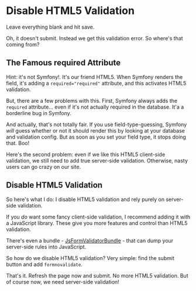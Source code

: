 # Disable HTML5 Validation

Leave everything blank and hit save.

Oh, it doesn't submit. Instead we get this validation error. So where's that coming
from?

## The Famous required Attribute

Hint: it's not Symfony!. It's our friend HTML5. When Symfony renders the field, it's
adding a `required="required"` attribute, and this activates HTML5 validation.

But, there are a few problems with this. First, Symfony always adds the `required`
attribute... even if it's not actually required in the database. It'a a borderline
bug in Symfony.

And actually, that's not totally fair. If you use field-type-guessing, Symfony *will*
guess whether or not it should render this by looking at your database and validation
config. But as soon as you set your field type, it stops doing that. Boo!

Here's the second problem: even if we like this HTML5 client-side validation, we
still need to add true server-side validation. Otherwise, nasty users can go crazy
on our site.

## Disable HTML5 Validation

So here's what I do: I disable HTML5 validation and rely purely on server-side validation.

If you *do* want some fancy client-side validation, I recommend adding it with a
JavaScript library. These give you more features and control than HTML5 validation.

There's even a bundle - [JsFormValidatorBundle](https://github.com/formapro/JsFormValidatorBundle) - 
that can dump your server-side rules into JavaScript.

So how do we disable HTML5 validation? Very simple: find the submit button and add
`formnovalidate`.

That's it. Refresh the page now and submit. No more HTML5 validation. But of course
now, we need server-side validation!
